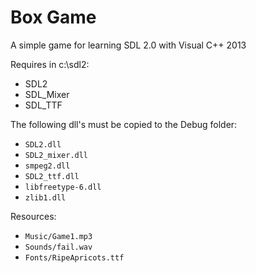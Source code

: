 # Box Game

A simple game for learning SDL 2.0 with Visual C++ 2013

Requires in c:\sdl2: 
- SDL2
- SDL_Mixer
- SDL_TTF

The following dll's must be copied to the Debug folder:
- `SDL2.dll`
- `SDL2_mixer.dll`
- `smpeg2.dll`
- `SDL2_ttf.dll`
- `libfreetype-6.dll`
- `zlib1.dll`

Resources: 
- `Music/Game1.mp3`
- `Sounds/fail.wav`
- `Fonts/RipeApricots.ttf`

